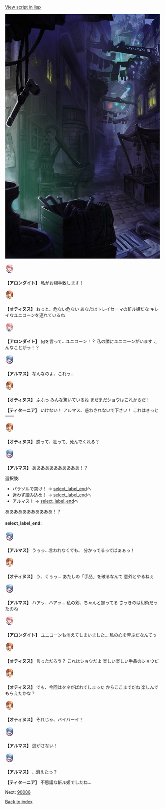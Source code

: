 [View script in lisp](../scripts/100302063.txt)

![201_slum.png](../images/backgrounds/201_slum.png)

<img src="../images/units/3100711.png" alt="3100711.png" height="34"/>

**【アロンダイト】**
私がお相手致します！

<img src="../images/units/3400811.png" alt="3400811.png" height="34"/>

**【オティヌス】**
おっと、危ない危ない
あなたはトレイセーマの斬ル姫だな
キレイなユニコーンを連れているね

<img src="../images/units/3100711.png" alt="3100711.png" height="34"/>

**【アロンダイト】**
何を言って…ユニコーン！？
私の隣にユニコーンがいます
こんなことがっ！？

<img src="../images/units/3103811.png" alt="3103811.png" height="34"/>

**【アルマス】**
なんなのよ、これっ…

<img src="../images/units/3400811.png" alt="3400811.png" height="34"/>

**【オティヌス】**
ふふっ
みんな驚いているね
まだまだショウはこれからだ！

**【ティターニア】**
いけない！
アルマス、惑わされないで下さい！
これはきっと――

<img src="../images/units/3400811.png" alt="3400811.png" height="34"/>

**【オティヌス】**
惑って、狂って、死んでくれる？

<img src="../images/units/3103811.png" alt="3103811.png" height="34"/>

**【アルマス】**
あああああああああああ！？

選択肢:
- パラソルで突け！ → [select_label_end](#select_label_end)へ
- 迷わず踏み込め！ → [select_label_end](#select_label_end)へ
- アルマス！ → [select_label_end](#select_label_end)へ

あああああああああああ！？

#### select_label_end:

<img src="../images/units/3103811.png" alt="3103811.png" height="34"/>

**【アルマス】**
うぅっ…言われなくても、
分かってるってばぁぁっ！

<img src="../images/units/3400811.png" alt="3400811.png" height="34"/>

**【オティヌス】**
う、くぅっ…
あたしの「手品」を破るなんて
意外とやるねぇ

<img src="../images/units/3103811.png" alt="3103811.png" height="34"/>

**【アルマス】**
ハアッ…ハアッ…
私の剣、ちゃんと握ってる
さっきのは幻術だったのね

<img src="../images/units/3100711.png" alt="3100711.png" height="34"/>

**【アロンダイト】**
ユニコーンも消えてしまいました…
私の心を弄ぶだなんてっ

<img src="../images/units/3400811.png" alt="3400811.png" height="34"/>

**【オティヌス】**
言っただろう？
これはショウだよ
楽しい楽しい手品のショウだ

<img src="../images/units/3400811.png" alt="3400811.png" height="34"/>

**【オティヌス】**
でも、今回はタネがばれてしまった
からここまでだね
楽しんでもらえたかな？

<img src="../images/units/3400811.png" alt="3400811.png" height="34"/>

**【オティヌス】**
それじゃ、バイバーイ！

<img src="../images/units/3103811.png" alt="3103811.png" height="34"/>

**【アルマス】**
逃がさない！

<img src="../images/units/3103811.png" alt="3103811.png" height="34"/>

**【アルマス】**
…消えたっ？

**【ティターニア】**
不思議な斬ル姫でしたね…

Next: [90006](90006.md)

[Back to index](index.md)

